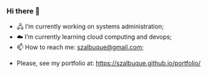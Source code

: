 ### Hi there 👋

- 🖧 I’m currently working on systems administration;
- ☁️ I’m currently learning  cloud computing and devops;
- 📫 How to reach me: szalbuque@gmail.com;

* Please, see my portfolio at: https://szalbuque.github.io/portfolio/
